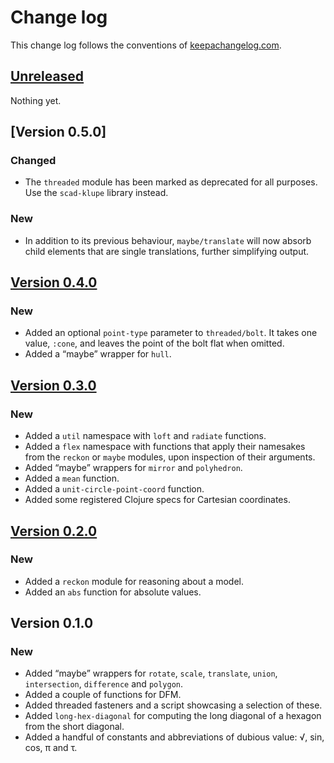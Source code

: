 # Change log
This change log follows the conventions of [keepachangelog.com](http://keepachangelog.com/).

## [Unreleased]
Nothing yet.

## [Version 0.5.0]
### Changed
- The `threaded` module has been marked as deprecated for all purposes. Use
  the `scad-klupe` library instead.

### New
- In addition to its previous behaviour, `maybe/translate` will now absorb
  child elements that are single translations, further simplifying output.

## [Version 0.4.0]
### New
- Added an optional `point-type` parameter to `threaded/bolt`. It takes one
  value, `:cone`, and leaves the point of the bolt flat when omitted.
- Added a “maybe” wrapper for `hull`.

## [Version 0.3.0]
### New
- Added a `util` namespace with `loft` and `radiate` functions.
- Added a `flex` namespace with functions that apply their namesakes from the
  `reckon` or `maybe` modules, upon inspection of their arguments.
- Added “maybe” wrappers for `mirror` and `polyhedron`.
- Added a `mean` function.
- Added a `unit-circle-point-coord` function.
- Added some registered Clojure specs for Cartesian coordinates.

## [Version 0.2.0]
### New
- Added a `reckon` module for reasoning about a model.
- Added an `abs` function for absolute values.

## Version 0.1.0
### New
- Added “maybe” wrappers for `rotate`, `scale`, `translate`, `union`,
  `intersection`, `difference` and `polygon`.
- Added a couple of functions for DFM.
- Added threaded fasteners and a script showcasing a selection of these.
- Added `long-hex-diagonal` for computing the long diagonal of a hexagon
  from the short diagonal.
- Added a handful of constants and abbreviations of dubious value:
  √, sin, cos, π and τ.

[Unreleased]: https://github.com/veikman/scad-tarmi/compare/v0.5.0...HEAD
[Version 0.4.0]: https://github.com/veikman/scad-tarmi/compare/v0.4.0...v0.5.0
[Version 0.4.0]: https://github.com/veikman/scad-tarmi/compare/v0.3.0...v0.4.0
[Version 0.3.0]: https://github.com/veikman/scad-tarmi/compare/v0.2.0...v0.3.0
[Version 0.2.0]: https://github.com/veikman/scad-tarmi/compare/v0.1.0...v0.2.0
